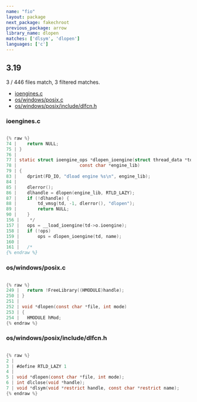 ```yaml
---
name: "fio"
layout: package
next_package: fakechroot
previous_package: arrow
library_name: dlopen
matches: ['dlsym', 'dlopen']
languages: ['c']
---
```

## 3.19
3 / 446 files match, 3 filtered matches.

 - [ioengines.c](#ioenginesc)
 - [os/windows/posix.c](#oswindowsposixc)
 - [os/windows/posix/include/dlfcn.h](#oswindowsposixincludedlfcnh)

### ioengines.c

```c

{% raw %}
74 | 	return NULL;
75 | }
76 | 
77 | static struct ioengine_ops *dlopen_ioengine(struct thread_data *td,
78 | 					    const char *engine_lib)
79 | {
83 | 	dprint(FD_IO, "dload engine %s\n", engine_lib);
84 | 
85 | 	dlerror();
86 | 	dlhandle = dlopen(engine_lib, RTLD_LAZY);
87 | 	if (!dlhandle) {
88 | 		td_vmsg(td, -1, dlerror(), "dlopen");
89 | 		return NULL;
90 | 	}
156 | 	 */
157 | 	ops = __load_ioengine(td->o.ioengine);
158 | 	if (!ops)
159 | 		ops = dlopen_ioengine(td, name);
160 | 
161 | 	/*
{% endraw %}

```
### os/windows/posix.c

```c

{% raw %}
249 | 	return !FreeLibrary((HMODULE)handle);
250 | }
251 | 
252 | void *dlopen(const char *file, int mode)
253 | {
254 | 	HMODULE hMod;
{% endraw %}

```
### os/windows/posix/include/dlfcn.h

```c

{% raw %}
2 | 
3 | #define RTLD_LAZY 1
4 | 
5 | void *dlopen(const char *file, int mode);
6 | int dlclose(void *handle);
7 | void *dlsym(void *restrict handle, const char *restrict name);
{% endraw %}

```